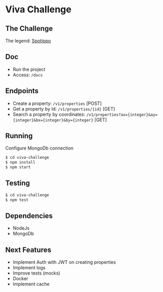 # Viva Challenge

## The Challenge
The legend: [Spotippo](https://github.com/VivaReal/code-challenge/blob/master/backend.md)

## Doc
- Run the project
- Access: `/docs`

## Endpoints
- Create a property: `/v1/properties` [POST]
- Get a property by Id: `/v1/properties/{id}` [GET]
- Search a property by coordinates: `/v1/properties?ax={integer}&ay={integer}&bx={integer}&by={integer}` [GET]

## Running
Configure MongoDb connection

```sh
$ cd viva-challenge
$ npm install
$ npm start
```

## Testing
```sh
$ cd viva-challenge
$ npm test
```

## Dependencies
- NodeJs
- MongoDb

## Next Features
- Implement Auth with JWT on creating properties
- Implement logs
- Improve tests (mocks)
- Docker
- Implement cache

